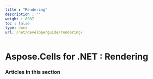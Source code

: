 ```yaml
---
title : "Rendering" 
description : "" 
weight : 8087 
toc : false
type: docs
url: /net/developerguide/rendering/
---
```


# Aspose.Cells for .NET : Rendering


### Articles in this section

           

 

